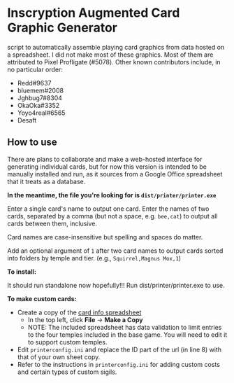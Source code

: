 # Inscryption Augmented Card Graphic Generator
script to automatically assemble playing card graphics from data hosted on a spreadsheet.
I did not make most of these graphics. Most of them are attributed to Pixel Profligate (#5078). Other known contributors include, in no particular order:
- Redd#9637
- bluemem#2008
- Jghbug7#8304
- OkaOka#3352
- Yoyo4real#6565
- Desaft

## How to use

There are plans to collaborate and make a web-hosted interface for generating individual cards, but for now this version is intended to be manually installed and run, as it sources from a Google Office spreadsheet that it treats as a database. 

**In the meantime, the file you're looking for is `dist/printer/printer.exe`**

Enter a single card's name to output one card. Enter the names of two cards, separated by a comma (but not a space, e.g. `bee,cat`) to output all cards between them, inclusive.

Card names are case-insensitive but spelling and spaces do matter.

Add an optional argument of `1` after two card names to output cards sorted into folders by temple and tier. (e.g., `Squirrel,Magnus Mox,1`)

**To install:**

It should run standalone now hopefully!!! Run dist/printer/printer.exe to use.

**To make custom cards:**

* Create a copy of the [card info spreadsheet](https://docs.google.com/spreadsheets/d/1tvTXSsFDK5xAVALQPdDPJOitBufJE6UB_MN4q5nbLXk/)
	* In the top left, click **File** → **Make a Copy**
	* NOTE: The included spreadsheet has data validation to limit entries to the four temples included in the base game. You will need to edit it to support custom temples.
* Edit `printerconfig.ini` and replace the ID part of the url (in line 8) with that of your own sheet copy.
* Refer to the instructions in `printerconfig.ini` for adding custom costs and certain types of custom sigils. 
